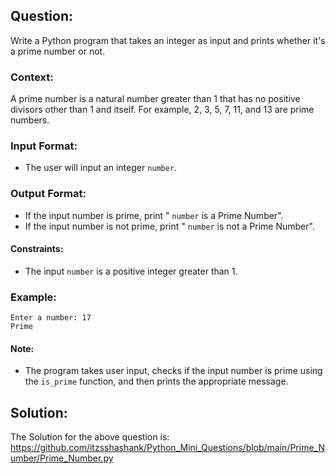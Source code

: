 ## Question:
Write a Python program that takes an integer as input and prints whether it's a prime number or not.

### Context:
A prime number is a natural number greater than 1 that has no positive divisors other than 1 and itself. For example, 2, 3, 5, 7, 11, and 13 are prime numbers.

### Input Format:
- The user will input an integer `number`.

### Output Format:
- If the input number is prime, print " ```number``` is a Prime Number".
- If the input number is not prime, print " ```number``` is not a Prime Number".

#### Constraints:
- The input `number` is a positive integer greater than 1.

### Example:
```
Enter a number: 17
Prime
```

#### Note:
- The program takes user input, checks if the input number is prime using the `is_prime` function, and then prints the appropriate message.

## Solution:
The Solution for the above question is: https://github.com/itzsshashank/Python_Mini_Questions/blob/main/Prime_Number/Prime_Number.py
